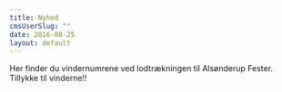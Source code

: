 ```yaml
---
title: Nyhed
cmsUserSlug: ""
date: 2016-08-25 
layout: default
---
```


Her finder du vindernumrene ved lodtrækningen til Alsønderup Fester.
Tillykke til vinderne!!